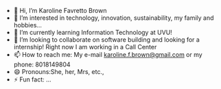 - 👋 Hi, I’m Karoline Favretto Brown
- 👀 I’m interested in technology, innovation, sustainability, my family and hobbies...
- 🌱 I’m currently learning Information Technology at UVU!
- 💞️ I’m looking to collaborate on software building and looking for a internship! Right now I am working in a Call Center
- 📫 How to reach me: My e-mail karoline.f.brown@gmail.com or my phone: 8018149804
- 😄 Pronouns:She, her, Mrs, etc.,
- ⚡ Fun fact: ...

<!---
Kalykafattoo/Kalykafattoo is a ✨ special ✨ repository because its `README.md` (this file) appears on your GitHub profile.
You can click the Preview link to take a look at your changes.
--->
